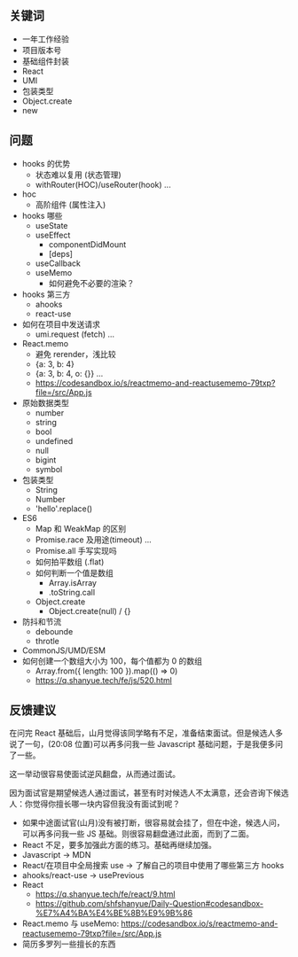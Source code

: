 ## 关键词

+ 一年工作经验
+ 项目版本号
+ 基础组件封装
+ React
+ UMI
+ 包装类型
+ Object.create
+ new

## 问题

+ hooks 的优势
  + 状态难以复用 (状态管理)
  + withRouter(HOC)/useRouter(hook) ...
+ hoc
  + 高阶组件 (属性注入)
+ hooks 哪些
  + useState
  + useEffect
    + componentDidMount
    + [deps]
  + useCallback
  + useMemo
    + 如何避免不必要的渲染？
+ hooks 第三方
  + ahooks
  + react-use
+ 如何在项目中发送请求
  + umi.request (fetch) ...
+ React.memo
  + 避免 rerender，浅比较
  + {a: 3, b: 4}
  + {a: 3, b: 4, o: {}} ...
  + https://codesandbox.io/s/reactmemo-and-reactusememo-79txp?file=/src/App.js
+ 原始数据类型
  + number
  + string
  + bool
  + undefined
  + null
  + bigint
  + symbol
+ 包装类型
  + String
  + Number
  + 'hello'.replace()
+ ES6
  + Map 和 WeakMap 的区别
  + Promise.race 及用途(timeout) ...
  + Promise.all 手写实现吗
  + 如何拍平数组 (.flat)
  + 如何判断一个值是数组
    + Array.isArray
    + .toString.call
  + Object.create
    + Object.create(null) / {}
+ 防抖和节流
  + debounde
  + throtle
+ CommonJS/UMD/ESM
+ 如何创建一个数组大小为 100，每个值都为 0 的数组
  + Array.from({ length: 100 }).map(() => 0)
  + https://q.shanyue.tech/fe/js/520.html

## 反馈建议

在问完 React 基础后，山月觉得该同学略有不足，准备结束面试。但是候选人多说了一句，(20:08 位置)可以再多问我一些 Javascript 基础问题，于是我便多问了一些。

这一举动很容易使面试逆风翻盘，从而通过面试。

因为面试官是期望候选人通过面试，甚至有时对候选人不太满意，还会咨询下候选人：你觉得你擅长哪一块内容但我没有面试到呢？

+ 如果中途面试官(山月)没有被打断，很容易就会挂了，但在中途，候选人问，可以再多问我一些 JS 基础。则很容易翻盘通过此面，而到了二面。
+ React 不足，要多加强此方面的练习。基础再继续加强。
+ Javascript -> MDN
+ React/在项目中全局搜索 use -> 了解自己的项目中使用了哪些第三方 hooks
+ ahooks/react-use -> usePrevious
+ React
  + https://q.shanyue.tech/fe/react/9.html
  + https://github.com/shfshanyue/Daily-Question#codesandbox-%E7%A4%BA%E4%BE%8B%E9%9B%86
+ React.memo 与 useMemo: https://codesandbox.io/s/reactmemo-and-reactusememo-79txp?file=/src/App.js
+ 简历多罗列一些擅长的东西
